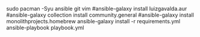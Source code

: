 sudo pacman -Syu ansible git vim
#ansible-galaxy install luizgavalda.aur
#ansible-galaxy collection install community.general
#ansible-galaxy install monolithprojects.homebrew
ansible-galaxy install -r requirements.yml
ansible-playbook playbook.yml